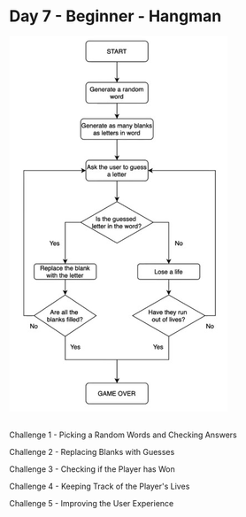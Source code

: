# Day 7 - Beginner - Hangman
<div><img src="https://github.com/codenvibes/100DaysofCode/blob/master/Day_7/flowchart.jpg"></div><br>

Challenge 1 - Picking a Random Words and Checking Answers

Challenge 2 - Replacing Blanks with Guesses

Challenge 3 - Checking if the Player has Won

Challenge 4 - Keeping Track of the Player's Lives

Challenge 5 - Improving the User Experience
